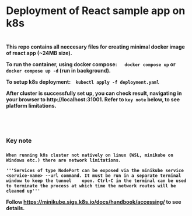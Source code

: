 <h1> Deployment of React sample app on k8s <h1>
  
  <h4>
  This repo contains all neccesary files for creating minimal docker image of react app (~24MB size).
  <br>
 
 
 To run the container, using docker compose: &ensp;&ensp; `docker compose up` or `docker compose up -d` (run in background).
 
 To setup k8s deployment: &ensp; `kubectl apply -f deployment.yaml`
 
 After cluster is successfully set up, you can check result, navigating in your browser to http://localhost:31001. Refer to `key note` below, to see platform limitations.
 
 <h4>
    
 <br><br>
  
  <h3> Key note <h3>
    <h4>
    
    When running k8s cluster not natively on linux (WSL, minikube on Windows etc.) there are network limitations.
    
    '''Services of type NodePort can be exposed via the minikube service <service-name> --url command. It must be run in a separate terminal window to keep the tunnel    open. Ctrl-C in the terminal can be used to terminate the process at which time the network routes will be cleaned up'''
    
   Follow https://minikube.sigs.k8s.io/docs/handbook/accessing/ to see details.
   <h4>

